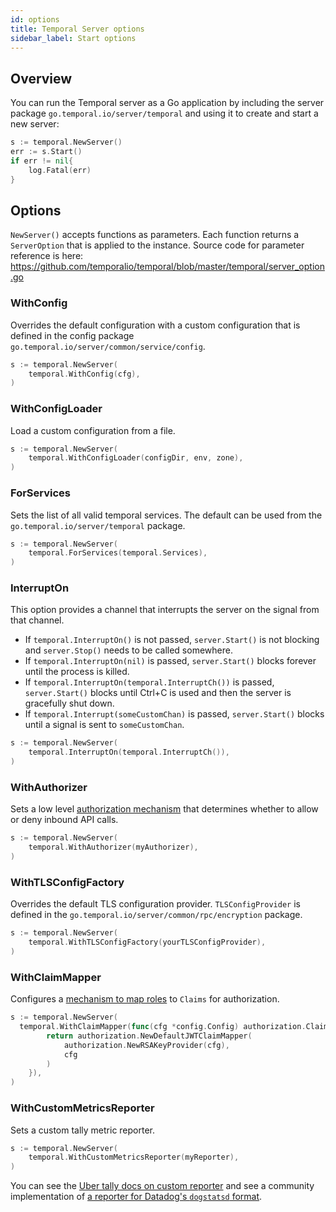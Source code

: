 ```yaml
---
id: options
title: Temporal Server options
sidebar_label: Start options
---
```


## Overview

You can run the Temporal server as a Go application by including the server package `go.temporal.io/server/temporal` and using it to create and start a new server:

```go
s := temporal.NewServer()
err := s.Start()
if err != nil{
	log.Fatal(err)
}
```

## Options

`NewServer()` accepts functions as parameters.
Each function returns a `ServerOption` that is applied to the instance.
Source code for parameter reference is here: https://github.com/temporalio/temporal/blob/master/temporal/server_option.go

### WithConfig

Overrides the default configuration with a custom configuration that is defined in the config package `go.temporal.io/server/common/service/config`.

```go
s := temporal.NewServer(
	temporal.WithConfig(cfg),
)
```

### WithConfigLoader

Load a custom configuration from a file.

```go
s := temporal.NewServer(
	temporal.WithConfigLoader(configDir, env, zone),
)
```

### ForServices

Sets the list of all valid temporal services.
The default can be used from the `go.temporal.io/server/temporal` package.

```go
s := temporal.NewServer(
	temporal.ForServices(temporal.Services),
)
```

### InterruptOn

This option provides a channel that interrupts the server on the signal from that channel.

- If `temporal.InterruptOn()` is not passed, `server.Start()` is not blocking and `server.Stop()` needs to be called somewhere.
- If `temporal.InterruptOn(nil)` is passed, `server.Start()` blocks forever until the process is killed.
- If `temporal.InterruptOn(temporal.InterruptCh())` is passed, `server.Start()` blocks until Ctrl+C is used and then the server is gracefully shut down.
- If `temporal.Interrupt(someCustomChan)` is passed, `server.Start()` blocks until a signal is sent to `someCustomChan`.

```go
s := temporal.NewServer(
	temporal.InterruptOn(temporal.InterruptCh()),
)
```

### WithAuthorizer

Sets a low level [authorization mechanism](/concepts/what-is-an-authorizer-plugin) that determines whether to allow or deny inbound API calls.

```go
s := temporal.NewServer(
	temporal.WithAuthorizer(myAuthorizer),
)
```

### WithTLSConfigFactory

Overrides the default TLS configuration provider.
`TLSConfigProvider` is defined in the `go.temporal.io/server/common/rpc/encryption` package.

```go
s := temporal.NewServer(
	temporal.WithTLSConfigFactory(yourTLSConfigProvider),
)
```

### WithClaimMapper

Configures a [mechanism to map roles](/server/security/#claimmapper-plugin-interface) to `Claims` for authorization.

```go
s := temporal.NewServer(
  temporal.WithClaimMapper(func(cfg *config.Config) authorization.ClaimMapper {
		return authorization.NewDefaultJWTClaimMapper(
			authorization.NewRSAKeyProvider(cfg),
			cfg
		)
	}),
)
```

### WithCustomMetricsReporter

Sets a custom tally metric reporter.

```go
s := temporal.NewServer(
	temporal.WithCustomMetricsReporter(myReporter),
)
```

You can see the [Uber tally docs on custom reporter](https://github.com/uber-go/tally#report-your-metrics) and see a community implementation of [a reporter for Datadog's `dogstatsd` format](https://github.com/temporalio/temporal/pull/998#issuecomment-857884983).
